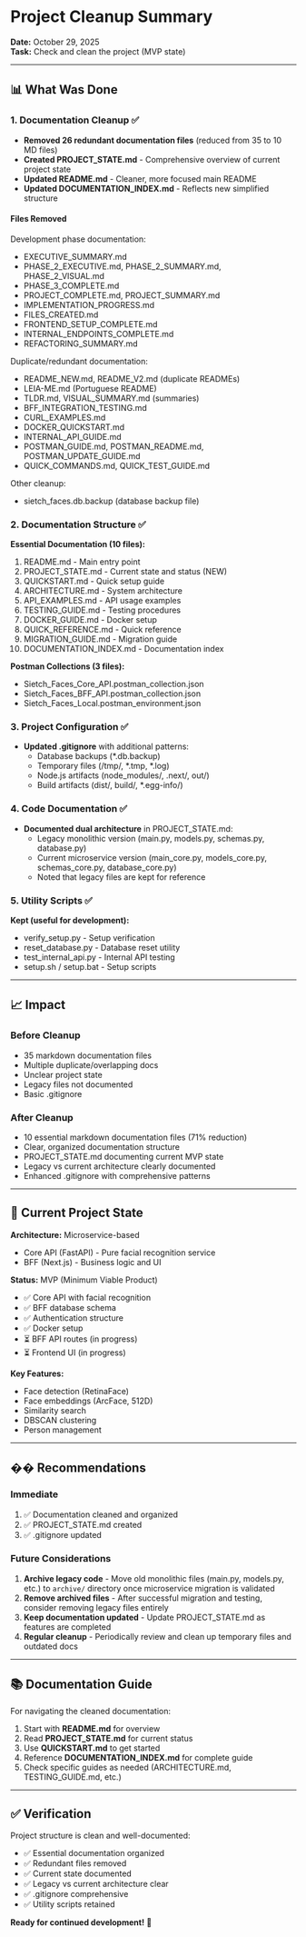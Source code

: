 # Project Cleanup Summary

**Date:** October 29, 2025  
**Task:** Check and clean the project (MVP state)

---

## 📊 What Was Done

### 1. Documentation Cleanup ✅
- **Removed 26 redundant documentation files** (reduced from 35 to 10 MD files)
- **Created PROJECT_STATE.md** - Comprehensive overview of current project state
- **Updated README.md** - Cleaner, more focused main README
- **Updated DOCUMENTATION_INDEX.md** - Reflects new simplified structure

#### Files Removed
Development phase documentation:
- EXECUTIVE_SUMMARY.md
- PHASE_2_EXECUTIVE.md, PHASE_2_SUMMARY.md, PHASE_2_VISUAL.md
- PHASE_3_COMPLETE.md
- PROJECT_COMPLETE.md, PROJECT_SUMMARY.md
- IMPLEMENTATION_PROGRESS.md
- FILES_CREATED.md
- FRONTEND_SETUP_COMPLETE.md
- INTERNAL_ENDPOINTS_COMPLETE.md
- REFACTORING_SUMMARY.md

Duplicate/redundant documentation:
- README_NEW.md, README_V2.md (duplicate READMEs)
- LEIA-ME.md (Portuguese README)
- TLDR.md, VISUAL_SUMMARY.md (summaries)
- BFF_INTEGRATION_TESTING.md
- CURL_EXAMPLES.md
- DOCKER_QUICKSTART.md
- INTERNAL_API_GUIDE.md
- POSTMAN_GUIDE.md, POSTMAN_README.md, POSTMAN_UPDATE_GUIDE.md
- QUICK_COMMANDS.md, QUICK_TEST_GUIDE.md

Other cleanup:
- sietch_faces.db.backup (database backup file)

### 2. Documentation Structure ✅

**Essential Documentation (10 files):**
1. README.md - Main entry point
2. PROJECT_STATE.md - Current state and status (NEW)
3. QUICKSTART.md - Quick setup guide
4. ARCHITECTURE.md - System architecture
5. API_EXAMPLES.md - API usage examples
6. TESTING_GUIDE.md - Testing procedures
7. DOCKER_GUIDE.md - Docker setup
8. QUICK_REFERENCE.md - Quick reference
9. MIGRATION_GUIDE.md - Migration guide
10. DOCUMENTATION_INDEX.md - Documentation index

**Postman Collections (3 files):**
- Sietch_Faces_Core_API.postman_collection.json
- Sietch_Faces_BFF_API.postman_collection.json
- Sietch_Faces_Local.postman_environment.json

### 3. Project Configuration ✅
- **Updated .gitignore** with additional patterns:
  - Database backups (*.db.backup)
  - Temporary files (/tmp/, *.tmp, *.log)
  - Node.js artifacts (node_modules/, .next/, out/)
  - Build artifacts (dist/, build/, *.egg-info/)

### 4. Code Documentation ✅
- **Documented dual architecture** in PROJECT_STATE.md:
  - Legacy monolithic version (main.py, models.py, schemas.py, database.py)
  - Current microservice version (main_core.py, models_core.py, schemas_core.py, database_core.py)
  - Noted that legacy files are kept for reference

### 5. Utility Scripts ✅
**Kept (useful for development):**
- verify_setup.py - Setup verification
- reset_database.py - Database reset utility
- test_internal_api.py - Internal API testing
- setup.sh / setup.bat - Setup scripts

---

## 📈 Impact

### Before Cleanup
- 35 markdown documentation files
- Multiple duplicate/overlapping docs
- Unclear project state
- Legacy files not documented
- Basic .gitignore

### After Cleanup
- 10 essential markdown documentation files (71% reduction)
- Clear, organized documentation structure
- PROJECT_STATE.md documenting current MVP state
- Legacy vs current architecture clearly documented
- Enhanced .gitignore with comprehensive patterns

---

## 🎯 Current Project State

**Architecture:** Microservice-based
- Core API (FastAPI) - Pure facial recognition service
- BFF (Next.js) - Business logic and UI

**Status:** MVP (Minimum Viable Product)
- ✅ Core API with facial recognition
- ✅ BFF database schema
- ✅ Authentication structure
- ✅ Docker setup
- ⏳ BFF API routes (in progress)
- ⏳ Frontend UI (in progress)

**Key Features:**
- Face detection (RetinaFace)
- Face embeddings (ArcFace, 512D)
- Similarity search
- DBSCAN clustering
- Person management

---

## �� Recommendations

### Immediate
1. ✅ Documentation cleaned and organized
2. ✅ PROJECT_STATE.md created
3. ✅ .gitignore updated

### Future Considerations
1. **Archive legacy code** - Move old monolithic files (main.py, models.py, etc.) to `archive/` directory once microservice migration is validated
2. **Remove archived files** - After successful migration and testing, consider removing legacy files entirely
3. **Keep documentation updated** - Update PROJECT_STATE.md as features are completed
4. **Regular cleanup** - Periodically review and clean up temporary files and outdated docs

---

## 📚 Documentation Guide

For navigating the cleaned documentation:
1. Start with **README.md** for overview
2. Read **PROJECT_STATE.md** for current status
3. Use **QUICKSTART.md** to get started
4. Reference **DOCUMENTATION_INDEX.md** for complete guide
5. Check specific guides as needed (ARCHITECTURE.md, TESTING_GUIDE.md, etc.)

---

## ✅ Verification

Project structure is clean and well-documented:
- ✅ Essential documentation organized
- ✅ Redundant files removed
- ✅ Current state documented
- ✅ Legacy vs current architecture clear
- ✅ .gitignore comprehensive
- ✅ Utility scripts retained

**Ready for continued development!** 🚀
